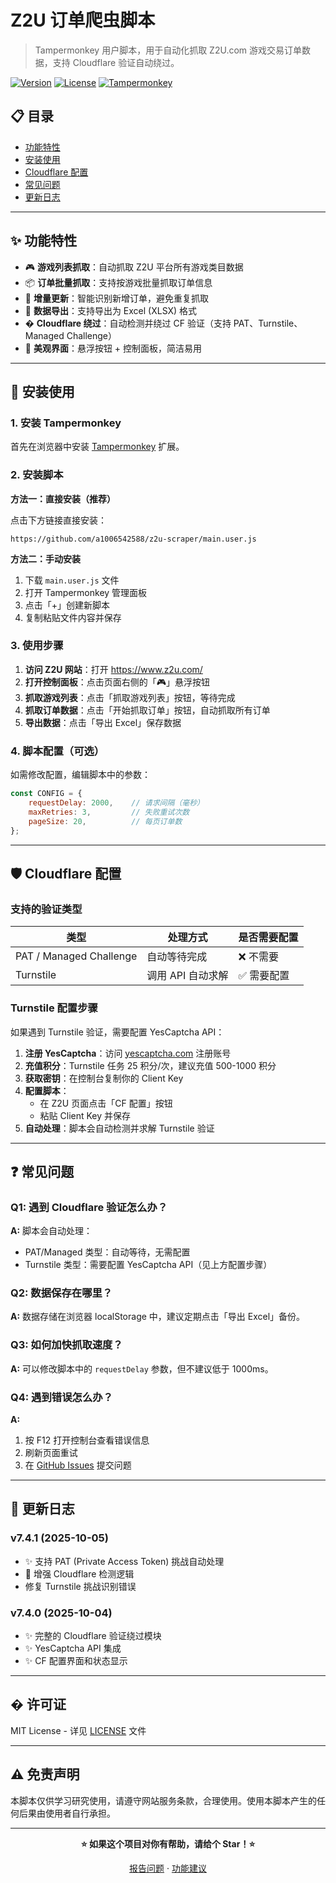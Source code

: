 # Z2U 订单爬虫脚本

> Tampermonkey 用户脚本，用于自动化抓取 Z2U.com 游戏交易订单数据，支持 Cloudflare 验证自动绕过。

[![Version](https://img.shields.io/badge/version-7.4.1-blue.svg)](https://github.com/a1006542588/z2u-scraper)
[![License](https://img.shields.io/badge/license-MIT-green.svg)](LICENSE)
[![Tampermonkey](https://img.shields.io/badge/Tampermonkey-compatible-orange.svg)](https://www.tampermonkey.net/)

## 📋 目录

- [功能特性](#-功能特性)
- [安装使用](#-安装使用)
- [Cloudflare 配置](#-cloudflare-配置)
- [常见问题](#-常见问题)
- [更新日志](#-更新日志)

---

## ✨ 功能特性

- 🎮 **游戏列表抓取**：自动抓取 Z2U 平台所有游戏类目数据
- 📦 **订单批量抓取**：支持按游戏批量抓取订单信息
- 🔄 **增量更新**：智能识别新增订单，避免重复抓取
- 💾 **数据导出**：支持导出为 Excel (XLSX) 格式
- �️ **Cloudflare 绕过**：自动检测并绕过 CF 验证（支持 PAT、Turnstile、Managed Challenge）
- 🎨 **美观界面**：悬浮按钮 + 控制面板，简洁易用

---

## 🚀 安装使用

### 1. 安装 Tampermonkey

首先在浏览器中安装 [Tampermonkey](https://www.tampermonkey.net/) 扩展。

### 2. 安装脚本

**方法一：直接安装（推荐）**

点击下方链接直接安装：
```
https://github.com/a1006542588/z2u-scraper/main.user.js
```

**方法二：手动安装**

1. 下载 `main.user.js` 文件
2. 打开 Tampermonkey 管理面板
3. 点击「+」创建新脚本
4. 复制粘贴文件内容并保存

### 3. 使用步骤

1. **访问 Z2U 网站**：打开 https://www.z2u.com/
2. **打开控制面板**：点击页面右侧的「🎮」悬浮按钮
3. **抓取游戏列表**：点击「抓取游戏列表」按钮，等待完成
4. **抓取订单数据**：点击「开始抓取订单」按钮，自动抓取所有订单
5. **导出数据**：点击「导出 Excel」保存数据

### 4. 脚本配置（可选）

如需修改配置，编辑脚本中的参数：

```javascript
const CONFIG = {
    requestDelay: 2000,    // 请求间隔（毫秒）
    maxRetries: 3,         // 失败重试次数
    pageSize: 20,          // 每页订单数
};
```

---

## 🛡️ Cloudflare 配置

### 支持的验证类型

| 类型 | 处理方式 | 是否需要配置 |
|------|----------|--------------|
| PAT / Managed Challenge | 自动等待完成 | ❌ 不需要 |
| Turnstile | 调用 API 自动求解 | ✅ 需要配置 |

### Turnstile 配置步骤

如果遇到 Turnstile 验证，需要配置 YesCaptcha API：

1. **注册 YesCaptcha**：访问 [yescaptcha.com](https://yescaptcha.com/) 注册账号
2. **充值积分**：Turnstile 任务 25 积分/次，建议充值 500-1000 积分
3. **获取密钥**：在控制台复制你的 Client Key
4. **配置脚本**：
   - 在 Z2U 页面点击「CF 配置」按钮
   - 粘贴 Client Key 并保存
5. **自动处理**：脚本会自动检测并求解 Turnstile 验证

---

## ❓ 常见问题

### Q1: 遇到 Cloudflare 验证怎么办？

**A:** 脚本会自动处理：
- PAT/Managed 类型：自动等待，无需配置
- Turnstile 类型：需要配置 YesCaptcha API（见上方配置步骤）

### Q2: 数据保存在哪里？

**A:** 数据存储在浏览器 localStorage 中，建议定期点击「导出 Excel」备份。

### Q3: 如何加快抓取速度？

**A:** 可以修改脚本中的 `requestDelay` 参数，但不建议低于 1000ms。

### Q4: 遇到错误怎么办？

**A:** 
1. 按 F12 打开控制台查看错误信息
2. 刷新页面重试
3. 在 [GitHub Issues](https://github.com/a1006542588/z2u-scraper/issues) 提交问题

---

## 📝 更新日志

### v7.4.1 (2025-10-05)
- ✨ 支持 PAT (Private Access Token) 挑战自动处理
- 🔧 增强 Cloudflare 检测逻辑
-  修复 Turnstile 挑战识别错误

### v7.4.0 (2025-10-04)
- ✨ 完整的 Cloudflare 验证绕过模块
- ✨ YesCaptcha API 集成
- ✨ CF 配置界面和状态显示

---

## � 许可证

MIT License - 详见 [LICENSE](LICENSE) 文件

---

## ⚠️ 免责声明

本脚本仅供学习研究使用，请遵守网站服务条款，合理使用。使用本脚本产生的任何后果由使用者自行承担。

---

<div align="center">

**⭐ 如果这个项目对你有帮助，请给个 Star！⭐**

[报告问题](https://github.com/a1006542588/z2u-scraper/issues) · [功能建议](https://github.com/a1006542588/z2u-scraper/issues)

</div>
